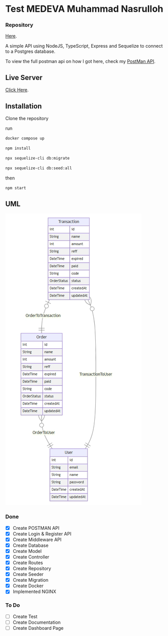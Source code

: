 # Test MEDEVA Muhammad Nasrulloh
### Repository
[Here](https://github.com/An-Ace/MEDEVA-Test).

A simple API using NodeJS, TypeScript, Express and Sequelize to connect to a Postgres database.

To view the full postman api on how I got here, check my [PostMan API](https://web.postman.co/workspace/Medeva~fb07327b-0c57-48e4-b0d6-2c7e54916ece).

## Live Server
[Click Here](https://ditopupin.com).
## Installation

Clone the repository

run
```bash
docker compose up
```
```bash
npm install
```
```bash
npx sequelize-cli db:migrate
```
```bash
npx sequelize-cli db:seed:all
```
then
```bash
npm start
```


## UML
![UML Diagram](/docs/UML.png)


### Done
* [x] Create POSTMAN API
* [x] Create Login & Register API
* [x] Create Middleware API
* [x] Create Database
* [x] Create Model
* [x] Create Controller
* [x] Create Routes
* [x] Create Repository
* [x] Create Seeder
* [x] Create Migration
* [x] Create Docker
* [x] Implemented NGINX

### To Do
* [ ] Create Test
* [ ] Create Documentation
* [ ] Create Dashboard Page
